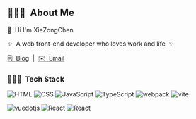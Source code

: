 ## 🦸🏻‍♂️ &nbsp;About Me

<p>👋 &nbsp;Hi I'm XieZongChen </p>
<p>✨ &nbsp;A web front-end developer who loves work and life&nbsp; ✨</p>

[🗒 &nbsp;Blog](https://amadeus711.github.io/)
&nbsp;|&nbsp;
[✉️ &nbsp;Email](mailto:xiezongchen_mail@126.com)

### 👨🏻‍💻 &nbsp;Tech Stack

![HTML](https://img.shields.io/badge/-HTML-333333?style=flat&logo=HTML5)
![CSS](https://img.shields.io/badge/-CSS-333333?style=flat&logo=CSS3&logoColor=1572B6)
![JavaScript](https://img.shields.io/badge/-JavaScript-333333?style=flat&logo=javascript)
![TypeScript](https://img.shields.io/badge/-TypeScript-333333?style=flat&logo=typescript)
![webpack](https://img.shields.io/badge/-Webpack-333333?style=flat&logo=webpack)
![vite](https://img.shields.io/badge/-Vite-333333?style=flat&logo=vite)

![vuedotjs](https://img.shields.io/badge/-Vue-333333?style=flat&logo=vue)
![React](https://img.shields.io/badge/-React-333333?style=flat&logo=react)
![React](https://img.shields.io/badge/-ReactNative-333333?style=flat&logo=reactnative)


<!--
**amadeus711/amadeus711** is a ✨ _special_ ✨ repository because its `README.md` (this file) appears on your GitHub profile.

Here are some ideas to get you started:

- 🔭 I’m currently working on ...
- 🌱 I’m currently learning ...
- 👯 I’m looking to collaborate on ...
- 🤔 I’m looking for help with ...
- 💬 Ask me about ...
- 📫 How to reach me: ...
- 😄 Pronouns: ...
- ⚡ Fun fact: ...
-->
